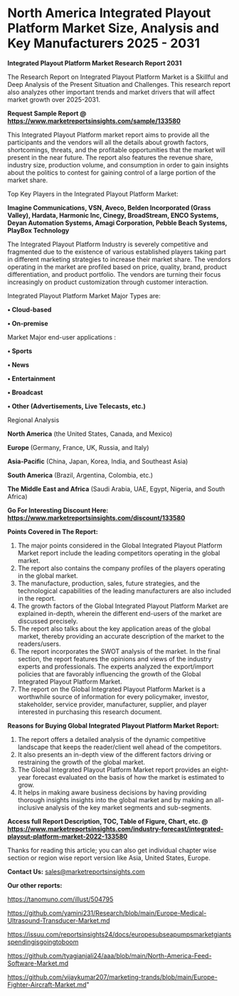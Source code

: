 # North America Integrated Playout Platform Market Size, Analysis and Key Manufacturers 2025 - 2031

<strong>Integrated Playout Platform Market Research Report 2031</strong>

The Research Report on Integrated Playout Platform Market is a Skillful and Deep Analysis of the Present Situation and Challenges. This research report also analyzes other important trends and market drivers that will affect market growth over 2025-2031.

<strong>Request Sample Report @ <a href=https://www.marketreportsinsights.com/sample/133580>https://www.marketreportsinsights.com/sample/133580</a></strong>

This Integrated Playout Platform market report aims to provide all the participants and the vendors will all the details about growth factors, shortcomings, threats, and the profitable opportunities that the market will present in the near future. The report also features the revenue share, industry size, production volume, and consumption in order to gain insights about the politics to contest for gaining control of a large portion of the market share.

Top Key Players in the Integrated Playout Platform Market:

<strong>Imagine Communications, VSN, Aveco, Belden Incorporated (Grass Valley), Hardata, Harmonic Inc, Cinegy, BroadStream, ENCO Systems, Deyan Automation Systems, Amagi Corporation, Pebble Beach Systems, PlayBox Technology</strong>

The Integrated Playout Platform Industry is severely competitive and fragmented due to the existence of various established players taking part in different marketing strategies to increase their market share. The vendors operating in the market are profiled based on price, quality, brand, product differentiation, and product portfolio. The vendors are turning their focus increasingly on product customization through customer interaction.

Integrated Playout Platform Market Major Types are:

<strong>• Cloud-based

• On-premise</strong>

Market Major end-user applications :

<strong>• Sports

• News

• Entertainment

• Broadcast

• Other (Advertisements, Live Telecasts, etc.)</strong>

Regional Analysis

</u><strong><b>North America</b></strong> (the United States, Canada, and Mexico)

<strong><b>Europe </b></strong>(Germany, France, UK, Russia, and Italy)

<strong><b>Asia-Pacific</b></strong> (China, Japan, Korea, India, and Southeast Asia)

<strong><b>South America</b></strong> (Brazil, Argentina, Colombia, etc.)

<strong><b>The Middle East and Africa</b></strong> (Saudi Arabia, UAE, Egypt, Nigeria, and South Africa)

<strong>Go For Interesting Discount Here: <a href=https://www.marketreportsinsights.com/discount/133580>https://www.marketreportsinsights.com/discount/133580</a></strong>

<strong>Points Covered in The Report:</strong>
<ol>
  <li>The major points considered in the Global Integrated Playout Platform Market report include the leading competitors operating in the global market.</li>
  <li>The report also contains the company profiles of the players operating in the global market.</li>
  <li>The manufacture, production, sales, future strategies, and the technological capabilities of the leading manufacturers are also included in the report.</li>
  <li>The growth factors of the Global Integrated Playout Platform Market are explained in-depth, wherein the different end-users of the market are discussed precisely.</li>
  <li>The report also talks about the key application areas of the global market, thereby providing an accurate description of the market to the readers/users.</li>
  <li>The report incorporates the SWOT analysis of the market. In the final section, the report features the opinions and views of the industry experts and professionals. The experts analyzed the export/import policies that are favorably influencing the growth of the Global Integrated Playout Platform Market.</li>
  <li>The report on the Global Integrated Playout Platform Market is a worthwhile source of information for every policymaker, investor, stakeholder, service provider, manufacturer, supplier, and player interested in purchasing this research document.</li>
</ol>
<strong>Reasons for Buying Global Integrated Playout Platform Market Report:</strong>

<ol>
  <li>The report offers a detailed analysis of the dynamic competitive landscape that keeps the reader/client well ahead of the competitors.</li>
  <li>It also presents an in-depth view of the different factors driving or restraining the growth of the global market.</li>
  <li>The Global Integrated Playout Platform Market report provides an eight-year forecast evaluated on the basis of how the market is estimated to grow.</li>
  <li>It helps in making aware business decisions by having providing thorough insights insights into the global market and by making an all-inclusive analysis of the key market segments and sub-segments.</li>
</ol>
<strong>Access full Report Description, TOC, Table of Figure, Chart, etc. @ <a href=https://www.marketreportsinsights.com/industry-forecast/integrated-playout-platform-market-2022-133580>https://www.marketreportsinsights.com/industry-forecast/integrated-playout-platform-market-2022-133580</a></strong>


Thanks for reading this article; you can also get individual chapter wise section or region wise report version like Asia, United States, Europe.

<strong>Contact Us:</strong>
sales@marketreportsinsights.com

<strong>Our other reports:</strong>

<a href=https://tanomuno.com/illust/504795>https://tanomuno.com/illust/504795</a>

<a href=https://github.com/yamini231/Research/blob/main/Europe-Medical-Ultrasound-Transducer-Market.md>https://github.com/yamini231/Research/blob/main/Europe-Medical-Ultrasound-Transducer-Market.md</a>

<a href=https://issuu.com/reportsinsights24/docs/europesubseapumpsmarketgiantsspendingisgoingtoboom>https://issuu.com/reportsinsights24/docs/europesubseapumpsmarketgiantsspendingisgoingtoboom</a>

<a href=https://github.com/tyagianjali24/aaa/blob/main/North-America-Feed-Software-Market.md>https://github.com/tyagianjali24/aaa/blob/main/North-America-Feed-Software-Market.md</a>

<a href=https://github.com/vijaykumar207/marketing-trands/blob/main/Europe-Fighter-Aircraft-Market.md>https://github.com/vijaykumar207/marketing-trands/blob/main/Europe-Fighter-Aircraft-Market.md</a>"
